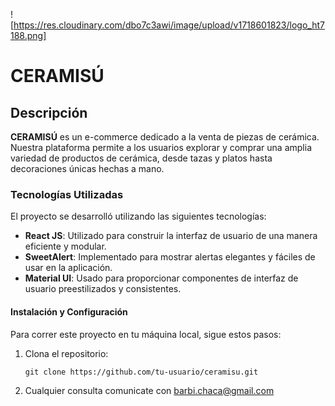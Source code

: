 ![https://res.cloudinary.com/dbo7c3awi/image/upload/v1718601823/logo_ht7188.png]

# CERAMISÚ

## Descripción

**CERAMISÚ** es un e-commerce dedicado a la venta de piezas de cerámica. Nuestra plataforma permite a los usuarios explorar y comprar una amplia variedad de productos de cerámica, desde tazas y platos hasta decoraciones únicas hechas a mano.

### Tecnologías Utilizadas

El proyecto se desarrolló utilizando las siguientes tecnologías:

- **React JS**: Utilizado para construir la interfaz de usuario de una manera eficiente y modular.
- **SweetAlert**: Implementado para mostrar alertas elegantes y fáciles de usar en la aplicación.
- **Material UI**: Usado para proporcionar componentes de interfaz de usuario preestilizados y consistentes.

#### Instalación y Configuración

Para correr este proyecto en tu máquina local, sigue estos pasos:

1. Clona el repositorio:

   ```
   git clone https://github.com/tu-usuario/ceramisu.git
   ```

2. Cualquier consulta comunicate con barbi.chaca@gmail.com